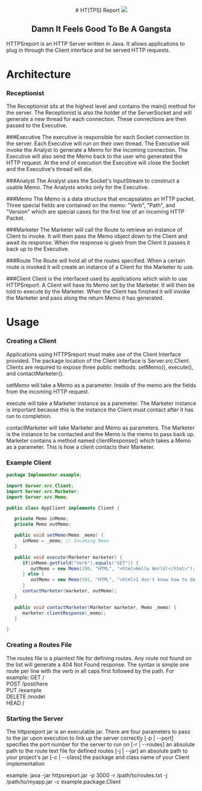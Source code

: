 <center>
# HT(TPS) Report

<img src="http://cf.drafthouse.com/_uploads/galleries/2164/office-space-copier.jpg" />

## Damn It Feels Good To Be A Gangsta
</center>

HTTPSreport is an HTTP Server written in Java. It allows applications to plug in through the Client interface and be served HTTP requests.

# Architecture
### Receptionist
The Receptionist sits at the highest level and contains the main() method for the server. The Receptionist is also the holder of the ServerSocket and will generate a new thread for each connection. These connections are then passed to the Executive.

###Executive
The executive is responsible for each Socket connection to the server. Each Executive will run on their own thread. The Executive will invoke the Analyst to generate a Memo for the incoming connection. The Executive will also send the Memo back to the user who generated the HTTP request. At the end of execution the Executive will close the Socket and the Executive's thread will die.

###Analyst
The Analyst uses the Socket's InputStream to construct a usable Memo. The Analysts works only for the Executive.

###Memo
The Memo is a data structure that encapsalates an HTTP packet.
Three special fields are contained on the memo: "Verb", "Path", and "Version" which are special cases for the first line of an incoming HTTP Packet.

###Marketer
The Marketer will call the Route to retrieve an instance of Client to invoke. It will then pass the Memo object down to the Client and await its response. When the response is given from the Client it passes it back up to the Executive.

###Route
The Route will hold all of the routes specified. When a certain route is invoked it will create an instance of a Client for the Marketer to use.

###Client
Client is the interfaced used by applications which wish to use HTTPSreport. A Client will have its Memo set by the Marketer. It will then be told to execute by the Marketer. When the Client has finished it will invoke the Marketer and pass along the return Memo it has generated.

# Usage
### Creating a Client
Applications using HTTPSreport must make use of the Client Interface provided. The package location of the Client Interface is Server.src.Client.  Clients are required to expose three public methods: setMemo(), execute(), and contactMarketer().

setMemo will take a Memo as a parameter. Inside of the memo are the fields from the incoming HTTP request. 

execute will take a Marketer instance as a paremeter. The Marketer instance is important because this is the instance the Client must contact after it has run to completion.

contactMarketer will take Marketer and Memo as parameters. The Marketer is the instance to be contacted and the Memo is the memo to pass back up. Marketer contains a method named clientResponse() which takes a Memo as a parameter. This is how a client contacts their Marketer.

### Example Client
``` java
package Implementer.example;

import Server.src.Client;
import Server.src.Marketer;
import Server.src.Memo;

public class AppClient implements Client {

   private Memo inMemo;
   private Memo outMemo;

   public void setMemo(Memo _memo) {
      inMemo = _memo; // Incoming Memo
   }

   public void execute(Marketer marketer) {
      if(inMemo.getField("Verb").equals("GET")) {
         outMemo = new Memo(200, "HTML", "<html>Hello World!</html>"); // Outgoing Memo
      } else {
         outMemo = new Memo(501, "HTML", "<html>I don't know how to do that!</html>");
      }
      contactMarketer(marketer, outMemo);
   }

   public void contactMarketer(Marketer marketer, Memo _memo) {
      marketer.clientResponse(_memo);
   }

}
```

### Creating a Routes File
The routes file is a plaintext file for defining routes. Any route not found on the list will generate a 404 Not Found response. The syntax is simple one route per line with the verb in all caps first followed by the path. For example:
GET / <br>
POST /post/here <br>
PUT /example <br>
DELETE /model <br>
HEAD / <br>

### Starting the Server
The httpsreport jar is an executable jar. There are four parameters to pass to the jar upon execution to link up the server correctly
[-p | --port] specifies the port number for the server to run on
[-r | --routes] an absolute path to the route text file for defined routes
[-j | --jar] an absolute path to your project's jar
[-c | --class] the package and class name of your Client implementation

example: java -jar httpsreport.jar -p 3000 -r /path/to/routes.txt -j /path/to/myapp.jar -c example.package.Client
